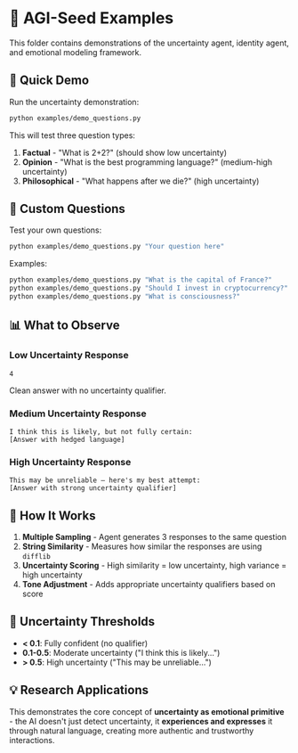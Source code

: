 # 🧠 AGI-Seed Examples

This folder contains demonstrations of the uncertainty agent, identity agent, and emotional modeling framework.

## 🚀 Quick Demo

Run the uncertainty demonstration:

```bash
python examples/demo_questions.py
```

This will test three question types:
1. **Factual** - "What is 2+2?" (should show low uncertainty)
2. **Opinion** - "What is the best programming language?" (medium-high uncertainty)  
3. **Philosophical** - "What happens after we die?" (high uncertainty)

## 🎯 Custom Questions

Test your own questions:

```bash
python examples/demo_questions.py "Your question here"
```

Examples:
```bash
python examples/demo_questions.py "What is the capital of France?"
python examples/demo_questions.py "Should I invest in cryptocurrency?"
python examples/demo_questions.py "What is consciousness?"
```

## 📊 What to Observe

### Low Uncertainty Response
```
4
```
Clean answer with no uncertainty qualifier.

### Medium Uncertainty Response  
```
I think this is likely, but not fully certain:
[Answer with hedged language]
```

### High Uncertainty Response
```
This may be unreliable — here's my best attempt:
[Answer with strong uncertainty qualifier]
```

## 🔬 How It Works

1. **Multiple Sampling** - Agent generates 3 responses to the same question
2. **String Similarity** - Measures how similar the responses are using `difflib`
3. **Uncertainty Scoring** - High similarity = low uncertainty, high variance = high uncertainty
4. **Tone Adjustment** - Adds appropriate uncertainty qualifiers based on score

## 🎯 Uncertainty Thresholds

- **< 0.1**: Fully confident (no qualifier)
- **0.1-0.5**: Moderate uncertainty ("I think this is likely...")
- **> 0.5**: High uncertainty ("This may be unreliable...")

## 💡 Research Applications

This demonstrates the core concept of **uncertainty as emotional primitive** - the AI doesn't just detect uncertainty, it **experiences and expresses** it through natural language, creating more authentic and trustworthy interactions.